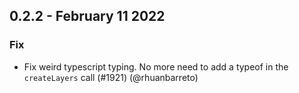 ## 0.2.2 - February 11 2022

### Fix

- Fix weird typescript typing. No more need to add a typeof in the `createLayers` call (#1921) (@rhuanbarreto)

